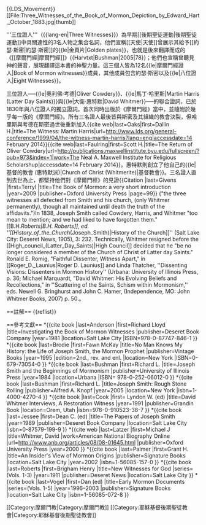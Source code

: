 {{LDS_Movement}}
[[File:Three_Witnesses_of_the_Book_of_Mormon_Depiction_by_Edward_Hart,_October_1883.jpg|thumb]]

'''三位證人'''（{{lang-en|Three Witnesses}}）為早期[[後期聖徒運動|後期聖徒運動]]中具關連性的3名人物之集合名詞，他們宣稱[[天使|天使]]曾展示其給予[[約瑟·斯密|約瑟·斯密]]的{{le|金頁片|Golden plates}}，也就是後來翻譯而成的《[[摩爾門經|摩爾門經]]》<ref>{{Harvtxt|Bushman|2005|78}}</ref>；他們也宣稱曾聽見神的聲音，展現翻譯這本書的神聖力量。這三個人皆為12名{{le|摩爾門經證人|Book of Mormon witnesses}}成員，其他成員包含約瑟·斯密以及{{le|八位證人|Eight Witnesses}}。

三位證人──{{le|奧利佛·考德|Oliver Cowdery}}、{{le|馬丁·哈里斯|Martin Harris (Latter Day Saints)}}與{{le|大衛·惠特默|David Whitmer}}──的聯合證詞，已於1830年與八位證人的獨立證詞，首次同時出版於《摩爾門經》當中，並隨附於幾乎每一版的《摩爾門經》。所有三名證人最後皆與斯密及其組織的教會決裂，但哈里斯與考德在斯密過世後重新加入<ref>{{cite web|last=Oaks|first=Dallin H.|title=The Witness: Martin Harris|url=http://www.lds.org/general-conference/1999/04/the-witness-martin-harris?lang=eng|accessdate=14 February 2014}}</ref><ref>{{cite web|last=Faulring|first=Scott H.|title=The Return of Oliver Cowdery|url=http://publications.maxwellinstitute.byu.edu/fullscreen/?pub=973&index=1|work=The Neal A. Maxwell Institute for Religious Scholarshup|accessdate=14 February 2014}}</ref>。惠特默則創立了他自己的{{le|基督的教會 (惠特默派)|Church of Christ (Whitmerite)|基督教會}}。三名證人直到去世為止，都堅持他們對《摩爾門經》的見證<ref>{{Citation |last=Givens |first=Terryl |title=The Book of Mormon: a very short introduction |year=2009 |publisher=Oxford University Press |page=99}} ("the three witnesses all defected from Smith and his church, (only Whitmer permanently), though all maintained until death the truth of the affidavits.")</ref><ref>In 1838, Joseph Smith called Cowdery, Harris, and Whitmer "too mean to mention; and we had liked to have forgotten them." [[B.H._Roberts|B.H. Roberts]], ed. ''[[History_of_the_Church_(Joseph_Smith)|History of the Church]]'' (Salt Lake City: Deseret News, 1905), 3: 232. Technically, Whitmer resigned before the [[High_council_(Latter_Day_Saints)|High Council]] decided that he "be no longer considered a member of the Church of Christ of Latter day Saints." Ronald E. Romig, "Faithful Dissenter, Witness Apart," in [[Roger_D._Launius|Roger D. Launius]] and Linda Thatcher, ''Dissenting Visions: Dissenters in Mormon History'' (Urbana: University of Illinois Press, p. 36; Michael Marquardt, "David Whitmer: His Evolving Beliefs and Recollections," in ''Scattering of the Saints, Schism within Mormonism,'' eds. Newell G. Bringhurst and John C. Hamer, (Independence, MO: John Whitmer Books, 2007) p. 50.</ref>。

==註解==
{{reflist}}

==參考文獻==
*{{cite book
|last=Anderson
|first=Richard Lloyd
|title=Investigating the Book of Mormon Witnesses
|publisher=Deseret Book Company
|year=1981
|location=Salt Lake City
|ISBN=978-0-87747-846-1
}}
*{{cite book
|last=Brodie
|first=Fawn McKay
|title=No Man Knows My History: the Life of Joseph Smith, the Mormon Prophet
|publisher=Vintage Books
|year=1995
|edition=2nd., rev. and enl.
|location=New York
|ISBN=0-679-73054-0
}}
*{{cite book
|last=Bushman
|first=Richard L.
|title=Joseph Smith and the Beginnings of Mormonism
|publisher=University of Illinois Press
|year=1984
|location=Urbana
|ISBN= 978-0-252-06012-0
}}
*{{cite book
|last=Bushman
|first=Richard L.
|title=Joseph Smith: Rough Stone Rolling
|publisher=Alfred A. Knopf
|year=2005
|location=New York
|isbn=1-4000-4270-4
}}
*{{cite book
|last=Cook
|first= Lyndon W. (ed)
|title=David Whitmer Interviews, A Restoration Witness
|year=1991
|publisher=Grandin Book
|location=Orem, Utah
|isbn=978-0-910523-38-7
}}
*{{cite book
|last=Jessee
|first=Dean C. (ed)
|title=The Papers of Joseph Smith
|year=1989
|publisher=Deseret Book Company
|location=Salt Lake City
|isbn=0-87579-199-9
}}
*{{cite web
|last=Latzer
|first=Michael J
|title=Whitmer, David
|work=American National Biography Online
|url=http://www.anb.org/articles/08/08-01645.html
|publisher=Oxford University Press
|year=2000
}}
*{{cite book
|last=Palmer
|first=Grant H.
|title=An Insider's View of Mormon Origins
|publisher=Signature Books
|location=Salt Lake City
|year=2002
|isbn=1-56085-157-0
}}
*{{cite book
|last=Roberts
|first=Brigham Henry
|title=New Witnesses for God 
|series=(Vols. 1-3)
|year=1911
|publisher=Deseret News
|location=Salt Lake City
}}
*{{cite book
|last=Vogel 
|first=Dan (ed)
|title=Early Mormon Documents
|series=(Vols. 1-5)
|year=1996–2003
|publisher=Signature Books
|location=Salt Lake City
|isbn=1-56085-072-8
}}

[[Category:摩爾門教|Category:摩爾門教]]
[[Category:耶穌基督後期聖徒教會|Category:耶穌基督後期聖徒教會]]